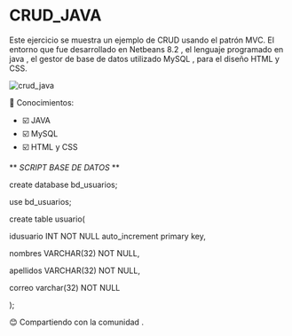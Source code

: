 # CRUD_JAVA
Este ejercicio se muestra un ejemplo de CRUD usando el patrón MVC. El entorno que fue desarrollado en Netbeans 8.2 , el lenguaje programado en java , el gestor de base de datos utilizado MySQL , para el diseño HTML y CSS.

![crud_java](https://user-images.githubusercontent.com/71619972/103432967-c8354f00-4bb6-11eb-9aef-be3cba00a351.PNG)

:pencil: Conocimientos:
- :ballot_box_with_check: JAVA
- :ballot_box_with_check: MySQL
- :ballot_box_with_check: HTML y CSS

** _SCRIPT BASE DE DATOS_ **

create database bd_usuarios;

use bd_usuarios;

create table usuario(

idusuario INT NOT NULL auto_increment primary key,

nombres VARCHAR(32) NOT NULL,

apellidos VARCHAR(32) NOT NULL,

correo varchar(32) NOT NULL

);


:blush: Compartiendo con la comunidad .
